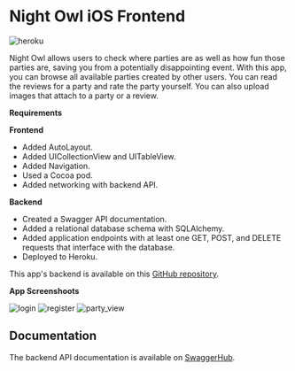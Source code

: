 # Night Owl iOS Frontend

![heroku](https://github.com/juntaolei/night-owl-backend/workflows/Heroku%20CI/badge.svg)

Night Owl allows users to check where parties are as well as how fun those parties are,
saving you from a potentially disappointing event. With this app, you can browse all available
parties created by other users. You can read the reviews for a party and rate the party
yourself. You can also upload images that attach to a party or a review.

**Requirements**

**Frontend**

* Added AutoLayout.
* Added UICollectionView and UITableView.
* Added Navigation.
* Used a Cocoa pod.
* Added networking with backend API.

**Backend**

* Created a Swagger API documentation.
* Added a relational database schema with SQLAlchemy.
* Added application endpoints with at least one GET, POST, and DELETE requests that interface with the database.
* Deployed to Heroku.

This app's backend is available on this [GitHub repository](https://github.com/juntaolei/night-owl-backend).

**App Screenshoots**

![login](https://storage.googleapis.com/night-owl-img/login.png)
![register](https://storage.googleapis.com/night-owl-img/register.png)
![party_view](https://storage.googleapis.com/night-owl-img/party_view.png)

## Documentation

The backend API documentation is available on [SwaggerHub](https://app.swaggerhub.com/apis-docs/juntaolei/night-owl/1.0.0).
